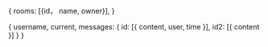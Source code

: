 {
  rooms: [{id， name, owner}],
}

{ 
  username,
  current,
  messages: {
    id: [{
      content, user, time
    }],
    id2: [{
      content
    }]
  }
}